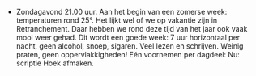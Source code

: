 - Zondagavond 21.00 uur. Aan het begin van een zomerse week: temperaturen rond 25°. Het lijkt wel of we op vakantie zijn in Retranchement. Daar hebben we rond deze tijd van het jaar ook vaak mooi weer gehad. Dit wordt een goede week: 7 uur horizontaal per nacht, geen alcohol, snoep, sigaren. Veel lezen en schrijven. Weinig praten, geen oppervlakkigheden! Eén voornemen per dagdeel: Nu: scriptie Hoek afmaken.